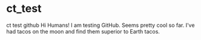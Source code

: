 # ct_test
ct test github
Hi Humans!
I am testing GitHub. Seems pretty cool so far. I've had tacos on the moon and find them superior to Earth tacos.
